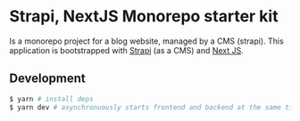 # Strapi, NextJS Monorepo starter kit
Is a monorepo project for a blog website, managed by a CMS (strapi). This application is bootstrapped with [Strapi](https://strapi.io) (as a CMS) and [Next JS](https://nextjs.org).

## Development
``` bash
$ yarn # install deps
$ yarn dev # asynchronuously starts frontend and backend at the same time
```
